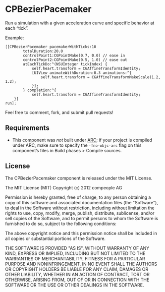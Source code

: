 CPBezierPacemaker
===================

Run a simulation with a given acceleration curve and specific behavior at each “tick”.

Example:

	[[CPBezierPacemaker pacemakerWithTicks:10
			totalDuration:20.0
			controlPoint1:CGPointMake(0.7, 0.0) // ease in
			controlPoint2:CGPointMake(0.5, 1.0) // ease out
			atEachTickDo:^(NSUInteger tickIndex) {
				self.heart.transform = CGAffineTransformIdentity;
				[UIView animateWithDuration:0.3 animations:^{
					self.heart.transform = CGAffineTransformMakeScale(1.2, 1.2);
				}];
			} completion:^{
				self.heart.transform = CGAffineTransformIdentity;
		}]
	run];

Feel free to comment, fork, and submit pull requests!

Requirements
------------
* This component was _not_ built under [ARC](http://developer.apple.com/library/ios/#releasenotes/ObjectiveC/RN-TransitioningToARC/_index.html); if your project is compiled under ARC, make sure to specify the `-fno-objc-arc` flag on this component’s files in Build phases > Compile sources.

License
-------
The CPBezierPacemaker component is released under the MIT License.

The MIT License (MIT)
Copyright (c) 2012 compeople AG

Permission is hereby granted, free of charge, to any person obtaining a copy of this software and associated documentation files (the "Software"), to deal in the Software without restriction, including without limitation the rights to use, copy, modify, merge, publish, distribute, sublicense, and/or sell copies of the Software, and to permit persons to whom the Software is furnished to do so, subject to the following conditions:

The above copyright notice and this permission notice shall be included in all copies or substantial portions of the Software.

THE SOFTWARE IS PROVIDED "AS IS", WITHOUT WARRANTY OF ANY KIND, EXPRESS OR IMPLIED, INCLUDING BUT NOT LIMITED TO THE WARRANTIES OF MERCHANTABILITY, FITNESS FOR A PARTICULAR PURPOSE AND NONINFRINGEMENT. IN NO EVENT SHALL THE AUTHORS OR COPYRIGHT HOLDERS BE LIABLE FOR ANY CLAIM, DAMAGES OR OTHER LIABILITY, WHETHER IN AN ACTION OF CONTRACT, TORT OR OTHERWISE, ARISING FROM, OUT OF OR IN CONNECTION WITH THE SOFTWARE OR THE USE OR OTHER DEALINGS IN THE SOFTWARE.
